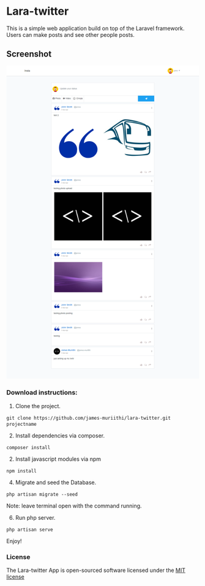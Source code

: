 # Lara-twitter

This is a simple web application build on top of the Laravel framework. Users can make posts and see other people posts.

## Screenshot
![](screencapture.png)

### Download instructions:

1. Clone the project.

```
git clone https://github.com/james-muriithi/lara-twitter.git projectname
```

2. Install dependencies via composer.

```
composer install 
```

2. Install javascript modules via npm 

```
npm install
```

4. Migrate and seed the Database.

```
php artisan migrate --seed
```

Note: leave terminal open with the command running.

6. Run php server.

```
php artisan serve
```

Enjoy!


### License

The Lara-twitter App is open-sourced software licensed under the [MIT license](http://opensource.org/licenses/MIT)

